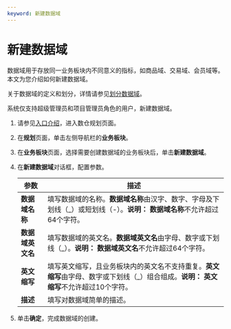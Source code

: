 ```yaml
---
keyword: 新建数据域
---
```


# 新建数据域

数据域用于存放同一业务板块内不同意义的指标，如商品域、交易域、会员域等。本文为您介绍如何新建数据域。

关于数据域的定义和划分，详情请参见[划分数据域](/cn.zh-CN/使用教程/构建与优化数据仓库/业务调研/划分数据域.md)。

系统仅支持超级管理员和项目管理员角色的用户，新建数据域。

1.  请参见[入口介绍](/cn.zh-CN/数仓规划/概述.md)，进入数仓规划页面。

2.  在**规划**页面，单击左侧导航栏的**业务板块**。

3.  在**业务板块**页面，选择需要创建数据域的业务板块后，单击**新建数据域**。

4.  在**新建数据域**对话框，配置参数。

    |参数|描述|
    |--|--|
    |**数据域名称**|填写数据域的名称。**数据域名称**由汉字、数字、字母及下划线（\_）或短划线（-）。**说明：** **数据域名称**不允许超过64个字符。 |
    |**数据域英文名**|填写数据域的英文名。**数据域英文名**由字母、数字或下划线（\_）。**说明：** **数据域英文名**不允许超过64个字符。 |
    |**英文缩写**|填写英文缩写，且业务板块内的英文名不支持重复。**英文缩写**由字母、数字或下划线（\_）组合组成。**说明：** **英文缩写**不允许超过10个字符。 |
    |**描述**|填写对数据域简单的描述。|

5.  单击**确定**，完成数据域的创建。


